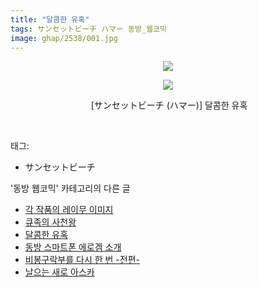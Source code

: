 ```yaml
---
title: "달콤한 유혹"
tags: サンセットビーチ ハマー 동방_웹코믹
image: ghap/2538/001.jpg
---
```

<div class="article">
<p style="text-align: center; clear: none; float: none;"><img src="{{ site.nasurl }}/ghap/2538/001.jpg"/></p>
<p style="text-align: center; clear: none; float: none;"><img src="{{ site.nasurl }}/ghap/2538/002.jpg"/></p>
<p style="text-align: center; clear: none; float: none;"> [サンセットビーチ (ハマー)] 달콤한 유혹</p>
<p><br/></p>
</div><div class="tagTrail">
<p>태그: </p>
<ul>
<li>サンセットビーチ</li>
</ul>
</div><div class="another">
<p>'동방 웹코믹' 카테고리의 다른 글</p>
<ul>
<li><a href="/2016-10-13-ghap_2561">각 작품의 레이무 이미지</a></li>
<li><a href="/2016-10-12-ghap_2545">큐족의 사천왕</a></li>
<li><a href="/2016-10-11-ghap_2538">달콤한 유혹</a></li>
<li><a href="/2016-10-10-ghap_2524">동방 스마트폰 에로겜 소개</a></li>
<li><a href="/2016-10-09-ghap_2520">비봉구락부를 다시 한 번 -전편-</a></li>
<li><a href="/2016-10-09-ghap_2519">날으는 새로 아스카</a></li>
</ul>
</div><div class="cb_module cb_fluid">
<div class="cb_wrt cb_profile">
</div><!-- commentList close -->
</div>